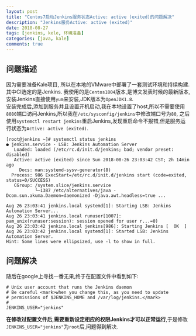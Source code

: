 ```yaml
---
layout: post
title: "Centos7启动Jenkins服务状态Active: active (exited)的问题解决"
description: "Jenkins服务Active: active (exited)"
date: 2018-08-27
tags: [jenkins, kele, 环境准备]
categories: [java, kale]
comments: true
---
```


## 问题描述
因为需要准备Kale项目, 所以在本地的VMware中部署了一套测试环境和持续构建. 其中CI选定的是Jenkins. 我使用的是`Centos1804`版本,是博文发表时候的最新版本,安装Jenkins直接使用`yum`来安装,JDK版本为`OpenJDK1.8`.  
安装完成后,添加到服务并且设置开机启动,我在本地设置了host,所以不需要使用`8080`端口访问Jenkins,所以我在`/etc/sysconfig/jenkins`中修改端口号为`80`, 之后使用`systemctl restart jenkins`重启Jenkins,发现重启命令不报错,但是服务运行状态为`Active: active (exited)`.  
```
[root@jenkins ~]# systemctl status jenkins
● jenkins.service - LSB: Jenkins Automation Server
   Loaded: loaded (/etc/rc.d/init.d/jenkins; bad; vendor preset: disabled)
   Active: active (exited) since Sun 2018-08-26 23:03:42 CST; 2h 14min ago
     Docs: man:systemd-sysv-generator(8)
  Process: 986 ExecStart=/etc/rc.d/init.d/jenkins start (code=exited, status=0/SUCCESS)
   CGroup: /system.slice/jenkins.service
           └─1387 /etc/alternatives/java -Dcom.sun.akuma.Daemon=daemonized -Djava.awt.headless=true ...

Aug 26 23:03:41 jenkins.local systemd[1]: Starting LSB: Jenkins Automation Server...
Aug 26 23:03:41 jenkins.local runuser[1007]: pam_unix(runuser:session): session opened for user r...=0)
Aug 26 23:03:42 jenkins.local jenkins[986]: Starting Jenkins [  OK  ]
Aug 26 23:03:42 jenkins.local systemd[1]: Started LSB: Jenkins Automation Server.
Hint: Some lines were ellipsized, use -l to show in full.

```

## 问题解决
随后在google上寻找一番无果,终于在配置文件中看到如下:  
```
# Unix user account that runs the Jenkins daemon
# Be careful <mark>when you change this, as you need to update
# permissions of $JENKINS_HOME and /var/log/jenkins.</mark>
#
JENKINS_USER="jenkins"
```
**在修改过配置文件后,需要重新设定相应的权限Jenkins才可以正常运行**,于是修改`JENKINS_USER="jenkins"`为`root`后,问题得到解决.  